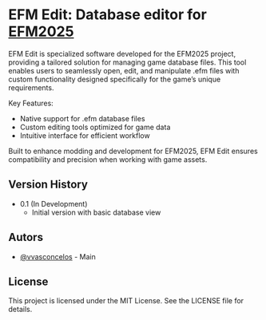 # EFM Edit: Database editor for [EFM2025](https://github.com/vvasconceloss/elite-football-manager) 

EFM Edit is specialized software developed for the EFM2025 project, providing a tailored solution for managing game database files. This tool enables users to seamlessly open, edit, and manipulate .efm files with custom functionality designed specifically for the game’s unique requirements.

Key Features:
- Native support for .efm database files
- Custom editing tools optimized for game data
- Intuitive interface for efficient workflow

Built to enhance modding and development for EFM2025, EFM Edit ensures compatibility and precision when working with game assets.

## Version History
- 0.1 (In Development)
  - Initial version with basic database view

## Autors

- [@vvasconcelos](https://github.com/vvasconceloss) - Main

## License
This project is licensed under the MIT License. See the LICENSE file for details.
